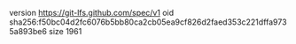 version https://git-lfs.github.com/spec/v1
oid sha256:f50bc04d2fc6076b5bb80ca2cb05ea9cf826d2faed353c221dffa9735a893be6
size 1961
